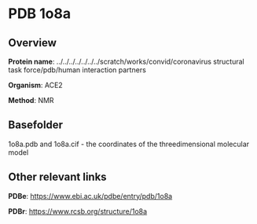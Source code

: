 # PDB 1o8a

## Overview

**Protein name**: ../../../../../../../scratch/works/convid/coronavirus structural task force/pdb/human interaction partners

**Organism**: ACE2

**Method**: NMR



## Basefolder

1o8a.pdb and 1o8a.cif - the coordinates of the threedimensional molecular model



## Other relevant links 
**PDBe**:  https://www.ebi.ac.uk/pdbe/entry/pdb/1o8a
 
**PDBr**: https://www.rcsb.org/structure/1o8a 
